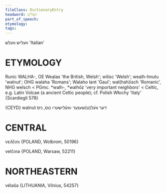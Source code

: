 ```yaml
---
fileClass: DictionaryEntry
headword: וועליש
part_of_speech: 
etymology: 
tags: 
---
```

וועליש
וועלש
'Italian'

ETYMOLOGY
===========
Runic WALHA-, OE Wealas 'the British, Welsh'; wilisc 'Welsh'; wealh-hnutu 'walnut'; OHG walaha 'Romans'; Walaho lant 'Gaul'; wal(hah)isch 'Romanic', NHG welsch < PGmc. *walh-, *walhōz 'very important neighbors' < Celtic, e.g. Latin Volcae (a ancient Celtic people); cf. Polish Włochy 'Italy'
{Scardiegli 578}

{CEYD}
walnut	דער װע֜ל(ט)שענער ‹װע֜לישער› נוס, ניס

CENTRAL
========

vɛʎčɩnɩ {POLAND, Wolbrom, 50196}

velčɩnə {POLAND, Warsaw, 52211}

NORTHEASTERN
==============

véləšə {LITHUANIA, Vilnius, 54257}
